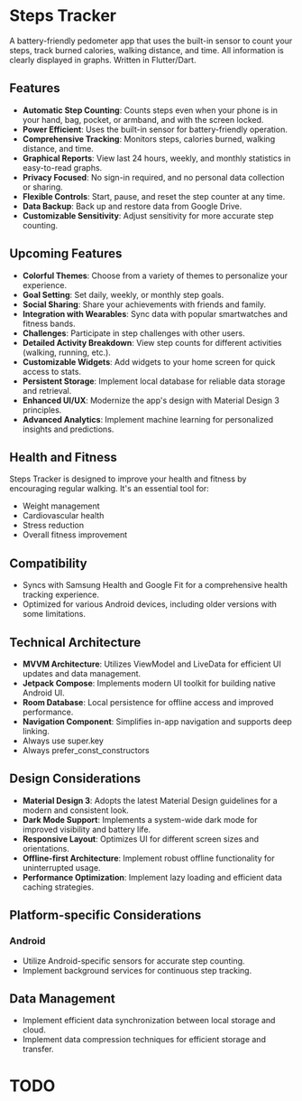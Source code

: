 # Steps Tracker

A battery-friendly pedometer app that uses the built-in sensor to count your steps, track burned calories, walking distance, and time. All information is clearly displayed in graphs. Written in Flutter/Dart.

## Features

-   **Automatic Step Counting**: Counts steps even when your phone is in your hand, bag, pocket, or armband, and with the screen locked.
-   **Power Efficient**: Uses the built-in sensor for battery-friendly operation.
-   **Comprehensive Tracking**: Monitors steps, calories burned, walking distance, and time.
-   **Graphical Reports**: View last 24 hours, weekly, and monthly statistics in easy-to-read graphs.
-   **Privacy Focused**: No sign-in required, and no personal data collection or sharing.
-   **Flexible Controls**: Start, pause, and reset the step counter at any time.
-   **Data Backup**: Back up and restore data from Google Drive.
-   **Customizable Sensitivity**: Adjust sensitivity for more accurate step counting.

## Upcoming Features

-   **Colorful Themes**: Choose from a variety of themes to personalize your experience.
-   **Goal Setting**: Set daily, weekly, or monthly step goals.
-   **Social Sharing**: Share your achievements with friends and family.
-   **Integration with Wearables**: Sync data with popular smartwatches and fitness bands.
-   **Challenges**: Participate in step challenges with other users.
-   **Detailed Activity Breakdown**: View step counts for different activities (walking, running, etc.).
-   **Customizable Widgets**: Add widgets to your home screen for quick access to stats.
-   **Persistent Storage**: Implement local database for reliable data storage and retrieval.
-   **Enhanced UI/UX**: Modernize the app's design with Material Design 3 principles.
-   **Advanced Analytics**: Implement machine learning for personalized insights and predictions.

## Health and Fitness

Steps Tracker is designed to improve your health and fitness by encouraging regular walking. It's an essential tool for:

-   Weight management
-   Cardiovascular health
-   Stress reduction
-   Overall fitness improvement

## Compatibility

-   Syncs with Samsung Health and Google Fit for a comprehensive health tracking experience.
-   Optimized for various Android devices, including older versions with some limitations.

## Technical Architecture

-   **MVVM Architecture**: Utilizes ViewModel and LiveData for efficient UI updates and data management.
-   **Jetpack Compose**: Implements modern UI toolkit for building native Android UI.
-   **Room Database**: Local persistence for offline access and improved performance.
-   **Navigation Component**: Simplifies in-app navigation and supports deep linking.
-   Always use super.key
-   Always prefer_const_constructors

## Design Considerations

-   **Material Design 3**: Adopts the latest Material Design guidelines for a modern and consistent look.
-   **Dark Mode Support**: Implements a system-wide dark mode for improved visibility and battery life.
-   **Responsive Layout**: Optimizes UI for different screen sizes and orientations.
-   **Offline-first Architecture**: Implement robust offline functionality for uninterrupted usage.
-   **Performance Optimization**: Implement lazy loading and efficient data caching strategies.

## Platform-specific Considerations

### Android

-   Utilize Android-specific sensors for accurate step counting.
-   Implement background services for continuous step tracking.

## Data Management

-   Implement efficient data synchronization between local storage and cloud.
-   Implement data compression techniques for efficient storage and transfer.

# TODO

